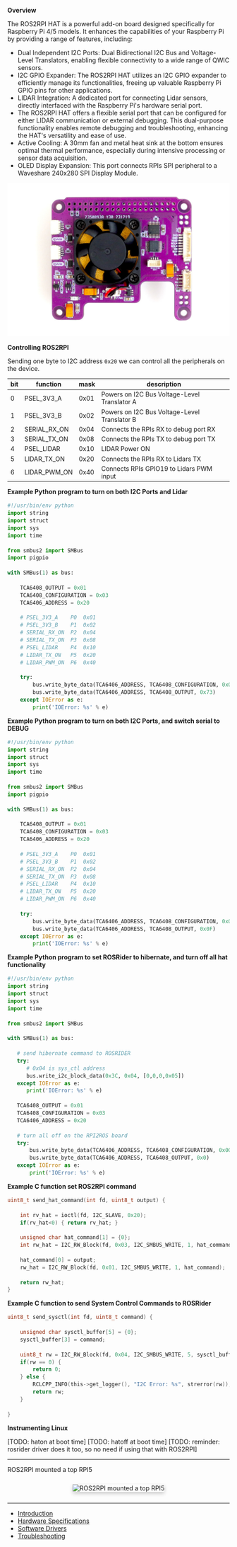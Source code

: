 **Overview**

The ROS2RPI HAT is a powerful add-on board designed specifically for Raspberry Pi 4/5 models. It enhances the capabilities of your Raspberry Pi by providing a range of features, including:

- Dual Independent I2C Ports: Dual Bidirectional I2C Bus and Voltage-Level Translators, enabling flexible connectivity to a wide range of QWIC sensors.
- I2C GPIO Expander: The ROS2RPI HAT utilizes an I2C GPIO expander to efficiently manage its functionalities, freeing up valuable Raspberry Pi GPIO pins for other applications.
- LIDAR Integration: A dedicated port for connecting Lidar sensors, directly interfaced with the Raspberry Pi's hardware serial port.
- The ROS2RPI HAT offers a flexible serial port that can be configured for either LIDAR communication or external debugging. This dual-purpose functionality enables remote debugging and troubleshooting, enhancing the HAT's versatility and ease of use.
- Active Cooling: A 30mm fan and metal heat sink at the bottom ensures optimal thermal performance, especially during intensive processing or sensor data acquisition.
- OLED Display Expansion: This port connects RPIs SPI peripheral to a Waveshare 240x280 SPI Display Module. 

[![ROS2RPI Hat](/images/ros2rpi_top.jpg)](https://acada.dev/products/ros2rpi-control-hat-v4)

**Controlling ROS2RPI**

Sending one byte to I2C address `0x20` we can control all the peripherals on the device.

| bit | function | mask | description |
| ----- | ----- | ----- | ----- |
| 0 | PSEL_3V3_A | 0x01 | Powers on I2C Bus Voltage-Level Translator A |
| 1 | PSEL_3V3_B | 0x02 | Powers on I2C Bus Voltage-Level Translator B |
| 2 | SERIAL_RX_ON | 0x04 | Connects the RPIs RX to debug port RX |
| 3 | SERIAL_TX_ON | 0x08 | Connects the RPIs TX to debug port TX |
| 4 | PSEL_LIDAR | 0x10 | LIDAR Power ON |
| 5 | LIDAR_TX_ON | 0x20 | Connects the RPIs RX to Lidars TX |
| 6 | LIDAR_PWM_ON | 0x40 | Connects RPIs GPIO19 to Lidars PWM input |



**Example Python program to turn on both I2C Ports and Lidar**

```python
#!/usr/bin/env python
import string
import struct
import sys
import time

from smbus2 import SMBus
import pigpio

with SMBus(1) as bus:

    TCA6408_OUTPUT = 0x01
    TCA6408_CONFIGURATION = 0x03
    TCA6406_ADDRESS = 0x20

    # PSEL_3V3_A	P0	0x01
    # PSEL_3V3_B	P1	0x02
    # SERIAL_RX_ON	P2	0x04
    # SERIAL_TX_ON	P3	0x08
    # PSEL_LIDAR	P4	0x10
    # LIDAR_TX_ON	P5	0x20
    # LIDAR_PWM_ON	P6	0x40

    try:
        bus.write_byte_data(TCA6406_ADDRESS, TCA6408_CONFIGURATION, 0x0)
        bus.write_byte_data(TCA6406_ADDRESS, TCA6408_OUTPUT, 0x73)
    except IOError as e:
        print('IOError: %s' % e)

```

**Example Python program to turn on both I2C Ports, and switch serial to DEBUG**

```python
#!/usr/bin/env python
import string
import struct
import sys
import time

from smbus2 import SMBus
import pigpio

with SMBus(1) as bus:

    TCA6408_OUTPUT = 0x01
    TCA6408_CONFIGURATION = 0x03
    TCA6406_ADDRESS = 0x20

    # PSEL_3V3_A	P0	0x01
    # PSEL_3V3_B	P1	0x02
    # SERIAL_RX_ON	P2	0x04
    # SERIAL_TX_ON	P3	0x08
    # PSEL_LIDAR	P4	0x10
    # LIDAR_TX_ON	P5	0x20
    # LIDAR_PWM_ON	P6	0x40

    try:
        bus.write_byte_data(TCA6406_ADDRESS, TCA6408_CONFIGURATION, 0x0)
        bus.write_byte_data(TCA6406_ADDRESS, TCA6408_OUTPUT, 0x0F)
    except IOError as e:
        print('IOError: %s' % e)
```

**Example Python program to set ROSRider to hibernate, and turn off all hat functionality**

```python
#!/usr/bin/env python
import string
import struct
import sys
import time

from smbus2 import SMBus

with SMBus(1) as bus:

   # send hibernate command to ROSRIDER
   try:
      # 0x04 is sys_ctl address
      bus.write_i2c_block_data(0x3C, 0x04, [0,0,0,0x05])
   except IOError as e:
      print('IOError: %s' % e)

   TCA6408_OUTPUT = 0x01
   TCA6408_CONFIGURATION = 0x03
   TCA6406_ADDRESS = 0x20

   # turn all off on the RPI2ROS board
   try:
       bus.write_byte_data(TCA6406_ADDRESS, TCA6408_CONFIGURATION, 0x00)
       bus.write_byte_data(TCA6406_ADDRESS, TCA6408_OUTPUT, 0x0)
   except IOError as e:
       print('IOError: %s' % e)
```

**Example C function set ROS2RPI command**

```c
uint8_t send_hat_command(int fd, uint8_t output) {

	int rv_hat = ioctl(fd, I2C_SLAVE, 0x20);
	if(rv_hat<0) { return rv_hat; }

    unsigned char hat_command[1] = {0};
    int rw_hat = I2C_RW_Block(fd, 0x03, I2C_SMBUS_WRITE, 1, hat_command);

    hat_command[0] = output;
    rw_hat = I2C_RW_Block(fd, 0x01, I2C_SMBUS_WRITE, 1, hat_command);

    return rw_hat;
}
```

**Example C function to send System Control Commands to ROSRider**

```c
uint8_t send_sysctl(int fd, uint8_t command) {

	unsigned char sysctl_buffer[5] = {0};
	sysctl_buffer[3] = command;

	uint8_t rw = I2C_RW_Block(fd, 0x04, I2C_SMBUS_WRITE, 5, sysctl_buffer);
	if(rw == 0) { 
		return 0; 
	} else {
		RCLCPP_INFO(this->get_logger(), "I2C Error: %s", strerror(rw));
		return rw;
	}

}
```

**Instrumenting Linux**

[TODO: haton at boot time]
[TODO: hatoff at boot time]
[TODO: reminder: rosrider driver does it too, so no need if using that with ROS2RPI]

---

ROS2RPI mounted a top RPI5

<div style="display: flex; justify-content: space-around; margin: 25px 0;">
   <img src="../images/ros2rpi.png.png" alt="ROS2RPI mounted a top RPI5" style="box-shadow: 0px 4px 8px rgba(0, 0, 0, 0.2);">
</div>

---

- [Introduction](01_INTRO/README.md)
- [Hardware Specifications](02_HARDWARE/README.md)
- [Software Drivers](03_SOFTWARE/README.md)
- [Troubleshooting](10_DEBUG/README.md)
